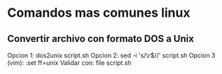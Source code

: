 # Comandos mas comunes linux

## Convertir archivo con formato DOS a Unix
Opcion 1: dos2unix script.sh
Opcion 2: sed -i 's/\r$//' script.sh
Opcion 3 (vim): :set ff=unix
Validar con: file script.sh